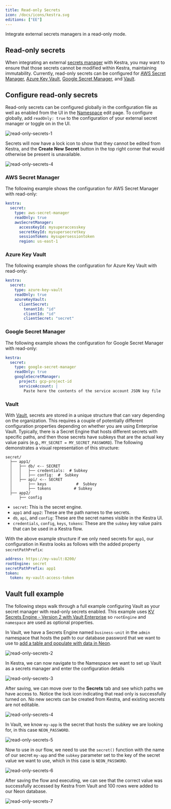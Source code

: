 ```yaml
---
title: Read-only Secrets
icon: /docs/icons/kestra.svg
editions: ["EE"]
---
```


Integrate external secrets managers in a read-only mode.

## Read-only secrets

When integrating an external [secrets manager](secrets-manager.md) with Kestra, you may want to ensure that those secrets cannot be modified within Kestra, maintaining immutability.
Currently, read-only secrets can be configured for [AWS Secret Manager](secrets-manager.md#aws-secret-manager-configuration), [Azure Key Vault](secrets-manager.md#azure-key-vault-configuration), [Google Secret Manager](secrets-manager.md#google-secret-manager-configuration), and [Vault](secrets-manager.md#vault-configuration).

## Configure read-only secrets

Read-only secrets can be configured globally in the configuration file as well as enabled from the UI in the [Namespace](../../04.workflow-components/02.namespace.md) edit page.
To configure globally, add `readOnly: true` to the configuration of your external secret manager or toggle on in the UI.

![read-only-secrets-1](/docs/enterprise/read-only-secrets-1.png)

Secrets will now have a lock icon to show that they cannot be edited from Kestra, and the **Create New Secret** button in the top right corner that would otherwise be present is unavailable.

![read-only-secrets-4](/docs/enterprise/read-only-secrets-4.png)

### AWS Secret Manager
 
The following example shows the configuration for AWS Secret Manager with read-only:

```yaml
kestra:
  secret:
    type: aws-secret-manager
    readOnly: true
    awsSecretManager:
      accessKeyId: mysuperaccesskey
      secretKeyId: mysupersecretkey
      sessionToken: mysupersessiontoken
      region: us-east-1
```

### Azure Key Vault

The following example shows the configuration for Azure Key Vault with read-only:

```yaml
kestra:
  secret:
    type: azure-key-vault
    readOnly: true
    azureKeyVault:
      clientSecret:
        tenantId: "id"
        clientId: "id"
        clientSecret: "secret"
```

### Google Secret Manager

The following example shows the configuration for Google Secret Manager with read-only:

```yaml
kestra:
  secret:
    type: google-secret-manager
    readOnly: true
    googleSecretManager:
      project: gcp-project-id
      serviceAccount: |
        Paste here the contents of the service account JSON key file
```

### Vault

With [Vault](./secrets-manager.md#vault-configuration), secrets are stored in a unique structure that can vary depending on the organization. This requires a couple of potentially different configuration properties depending on whether you are using Enterprise Vault. Typically, there is a Secret Engine that hosts different secrets with specific paths, and then those secrets have subkeys that are the actual key value pairs (e.g., `MY_SECRET = MY_SECRET_PASSWORD`). The following demonstrates a visual representation of this structure:

```
secret/
  ├── app1/
  │   ├── db/ <-- SECRET
  │   │   ├── credentials:  # Subkey
  │   │   ├── config:  #  Subkey
  │   ├── api/ <-- SECRET
  │       ├── keys             #  Subkey
  │       ├── tokens          # Subkey
  ├── app2/
      ├── config
```

- `secret`: This is the secret engine.
- `app1` and `app2`: These are the path names to the secrets.
- `db`, `api`, and `config`: These are the secret names visible in the Kestra UI.
- `credentials`, `config`, `keys`, `tokens`: These are the `subkey` key value pairs that can be used in a Kestra flow.

With the above example structure if we only need secrets for `app1`, our configuration in Kestra looks as follows with the added property `secretPathPrefix`:

```yaml
address: https://my-vault:8200/
rootEngine: secret
secretPathPrefix: app1
token:
  token: my-vault-access-token
```

## Vault full example

The following steps walk through a full example configuring Vault as your secret manager with read-only secrets enabled. This example uses [KV Secrets Engine - Version 2 with Vault Enterprise](./secrets-manager.md#kv-secrets-engine---version-2) so `rootEngine` and `namespace` are used as optional properties.

In Vault, we have a Secrets Engine named `business-unit` in the `admin` namespace that hosts the path to our database password that we want to use to [add a table and populate with data in Neon](../../15.how-to-guides/neon.md).

![read-only-secrets-2](/docs/enterprise/read-only-secrets-2.png)

In Kestra, we can now navigate to the Namespace we want to set up Vault as a secrets manager and enter the configuration details

![read-only-secrets-3](/docs/enterprise/read-only-secrets-3.png)

After saving, we can move over to the **Secrets** tab and see which paths we have access to. Notice the lock icon indicating that read only is successfully turned on. No new secrets can be created from Kestra, and existing secrets are not editable.

![read-only-secrets-4](/docs/enterprise/read-only-secrets-4.png)

In Vault, we know `my-app` is the secret that hosts the subkey we are looking for, in this case `NEON_PASSWORD`.

![read-only-secrets-5](/docs/enterprise/read-only-secrets-5.png)

Now to use in our flow, we need to use the `secret()` function with the name of our secret `my-app` and the `subkey` parameter set to the key of the secret value we want to use, which in this case is `NEON_PASSWORD`.

![read-only-secrets-6](/docs/enterprise/read-only-secrets-6.png)

After saving the flow and executing, we can see that the correct value was successfully accessed by Kestra from Vault and 100 rows were added to our Neon database.

![read-only-secrets-7](/docs/enterprise/read-only-secrets-7.png)
